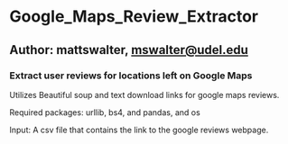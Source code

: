 # Google_Maps_Review_Extractor
## Author: mattswalter, mswalter@udel.edu

### Extract user reviews for locations left on Google Maps

Utilizes Beautiful soup and text download links for google maps reviews.

Required packages: urllib, bs4, and pandas, and os

Input: A csv file that contains the link to the google reviews webpage.

